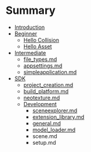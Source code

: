 # Summary

* [Introduction](README.md)
* [Beginner](beginner/beginner-intro.md)
   * [Hello Collision](beginner/hello_collision.md)
   * [Hello Asset](beginner/hello_asset.md)
* [Intermediate](intermediate/intermediate-intro.md)
   * [file_types.md](intermediate/file_types.md)
   * [appsettings.md](intermediate/appsettings.md)
   * [simpleapplication.md](intermediate/simpleapplication.md)
* [SDK](sdk/sdk-intro.md)
   * [project_creation.md](sdk/project_creation.md)
   * [build_platform.md](sdk/build_platform.md)
   * [neotexture.md](sdk/neotexture.md)
   * [Development](sdk/development-intro.md)
       * [sceneexplorer.md](sdk/sceneexplorer.md)
       * [extension_library.md](sdk/extension_library.md)
       * [general.md](sdk/general.md)
       * [model_loader.md](sdk/model_loader.md)
       * scene.md
       * setup.md


